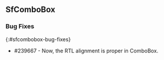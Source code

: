 ## SfComboBox

### Bug Fixes
{:#sfcombobox-bug-fixes}

* #239667 - Now, the RTL alignment is proper in ComboBox.